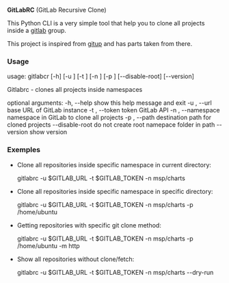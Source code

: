 **GitLabRC** (GitLab Recursive Clone)

This Python CLI is a very simple tool that help you to clone all projects inside a [gitlab](http://www.gitlab.com) group.

This project is inspired from [gitup](https://github.com/ezbz/gitlabber) and has parts taken from there.

### Usage

  usage: gitlabcr [-h] [-u <url>] [-t <token>] [-n <namespace>] [-p <path>] [--disable-root] [--version]

  Gitlabrc - clones all projects inside namespaces

  optional arguments:
    -h, --help            show this help message and exit
    -u <url>, --url <url>
                          base URL of GitLab instance
    -t <token>, --token <token>
                          token GitLab API
    -n <namespace>, --namespace <namespace>
                          namespace in GitLab to clone all projects
    -p <path>, --path <path>
                          destination path for cloned projects
    --disable-root        do not create root namepace folder in path
    --version             show version

### Exemples

* Clone all repositories inside specific namespace in current directory:

    gitlabrc -u $GITLAB_URL -t $GITLAB_TOKEN -n msp/charts

* Clone all repositories inside specific namespace in specific directory:

    gitlabrc -u $GITLAB_URL -t $GITLAB_TOKEN -n msp/charts -p /home/ubuntu

* Getting repositories with specific git clone method:

    gitlabrc -u $GITLAB_URL -t $GITLAB_TOKEN -n msp/charts -p /home/ubuntu -m http

* Show all repositories without clone/fetch:

    gitlabrc -u $GITLAB_URL -t $GITLAB_TOKEN -n msp/charts --dry-run
